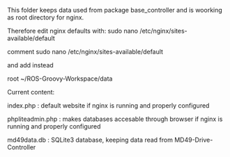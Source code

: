 This folder keeps data used from package base_controller 
and is woorking as root directory for nginx.

Therefore edit nginx defaults with: sudo nano /etc/nginx/sites-available/default

comment sudo nano /etc/nginx/sites-available/default

and add instead 

root ~/ROS-Groovy-Workspace/data


Current content:

index.php : default website  if nginx is running and properly configured

phpliteadmin.php : makes databases accesable through browser if nginx is running and properly configured

md49data.db : SQLite3 database, keeping data read from MD49-Drive-Controller



